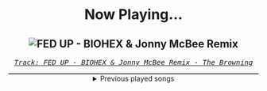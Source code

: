 <div align="center"> 
<h1>Now Playing...</h1>

![FED UP - BIOHEX & Jonny McBee Remix](https://i.scdn.co/image/ab67616d00001e02e36e6c01b4b62381f5ee3817)
--
_<samp><a href="https://open.spotify.com/track/3KEGd3l1CHYFtNOZeI4puu">Track: FED UP - BIOHEX & Jonny McBee Remix - The Browning</a></samp>_

<div style="border: 1px #4B5054 solid"></div>
<details>
  <summary>
    Previous played songs
  </summary>
  <table>
    <thead>
      <tr>
        <th>
          Artist
        </th>
        <th>
          Song
        </th>
        <th>
          Link
        </th>
      </tr>
    </thead>
    <tbody>
      <tr><td>The Browning</td><td>FED UP - BIOHEX & Jonny McBee Remix</td><td><a href="https://open.spotify.com/track/3KEGd3l1CHYFtNOZeI4puu">https://open.spotify.com/track/3KEGd3l1CHYFtNOZeI4puu</a></td></tr><tr><td>The Browning</td><td>FED UP - BIOHEX & Jonny McBee Remix</td><td><a href="https://open.spotify.com/track/3KEGd3l1CHYFtNOZeI4puu">https://open.spotify.com/track/3KEGd3l1CHYFtNOZeI4puu</a></td></tr><tr><td>The Browning</td><td>FED UP - BIOHEX & Jonny McBee Remix</td><td><a href="https://open.spotify.com/track/3KEGd3l1CHYFtNOZeI4puu">https://open.spotify.com/track/3KEGd3l1CHYFtNOZeI4puu</a></td></tr><tr><td>The Browning</td><td>FED UP - BIOHEX & Jonny McBee Remix</td><td><a href="https://open.spotify.com/track/3KEGd3l1CHYFtNOZeI4puu">https://open.spotify.com/track/3KEGd3l1CHYFtNOZeI4puu</a></td></tr><tr><td>The Browning</td><td>FED UP - BIOHEX & Jonny McBee Remix</td><td><a href="https://open.spotify.com/track/3KEGd3l1CHYFtNOZeI4puu">https://open.spotify.com/track/3KEGd3l1CHYFtNOZeI4puu</a></td></tr><tr><td>The Browning</td><td>FED UP - BIOHEX & Jonny McBee Remix</td><td><a href="https://open.spotify.com/track/3KEGd3l1CHYFtNOZeI4puu">https://open.spotify.com/track/3KEGd3l1CHYFtNOZeI4puu</a></td></tr><tr><td>The Browning</td><td>FED UP - BIOHEX & Jonny McBee Remix</td><td><a href="https://open.spotify.com/track/3KEGd3l1CHYFtNOZeI4puu">https://open.spotify.com/track/3KEGd3l1CHYFtNOZeI4puu</a></td></tr><tr><td>The Browning</td><td>FED UP - BIOHEX & Jonny McBee Remix</td><td><a href="https://open.spotify.com/track/3KEGd3l1CHYFtNOZeI4puu">https://open.spotify.com/track/3KEGd3l1CHYFtNOZeI4puu</a></td></tr><tr><td>The Browning</td><td>FED UP - BIOHEX & Jonny McBee Remix</td><td><a href="https://open.spotify.com/track/3KEGd3l1CHYFtNOZeI4puu">https://open.spotify.com/track/3KEGd3l1CHYFtNOZeI4puu</a></td></tr><tr><td>The Browning</td><td>FED UP - BIOHEX & Jonny McBee Remix</td><td><a href="https://open.spotify.com/track/3KEGd3l1CHYFtNOZeI4puu">https://open.spotify.com/track/3KEGd3l1CHYFtNOZeI4puu</a></td></tr><tr><td>The Browning</td><td>FED UP - BIOHEX & Jonny McBee Remix</td><td><a href="https://open.spotify.com/track/3KEGd3l1CHYFtNOZeI4puu">https://open.spotify.com/track/3KEGd3l1CHYFtNOZeI4puu</a></td></tr><tr><td>BABYMETAL</td><td>My Queen (feat. Spiritbox)</td><td><a href="https://open.spotify.com/track/5kQWVteP4yTNL7xZWFE5CJ">https://open.spotify.com/track/5kQWVteP4yTNL7xZWFE5CJ</a></td></tr><tr><td>Bad Omens</td><td>Specter</td><td><a href="https://open.spotify.com/track/5krhWYmWIKJhI96deUujm8">https://open.spotify.com/track/5krhWYmWIKJhI96deUujm8</a></td></tr><tr><td>Bad Omens</td><td>Specter</td><td><a href="https://open.spotify.com/track/5krhWYmWIKJhI96deUujm8">https://open.spotify.com/track/5krhWYmWIKJhI96deUujm8</a></td></tr><tr><td>Bad Omens</td><td>Specter</td><td><a href="https://open.spotify.com/track/5krhWYmWIKJhI96deUujm8">https://open.spotify.com/track/5krhWYmWIKJhI96deUujm8</a></td></tr><tr><td>Heaven Pierce Her</td><td>Unstoppable Force</td><td><a href="https://open.spotify.com/track/1GFKwolZUgJsowkcA9KrrC">https://open.spotify.com/track/1GFKwolZUgJsowkcA9KrrC</a></td></tr><tr><td>UNFINISH</td><td>Heavy Hitter</td><td><a href="https://open.spotify.com/track/5RH0KnLHKNRkWOwIeyUgvA">https://open.spotify.com/track/5RH0KnLHKNRkWOwIeyUgvA</a></td></tr><tr><td>Hänno</td><td>MÜSST IHR WISSEN</td><td><a href="https://open.spotify.com/track/3UBtSiLuGKfOVbrQOyI67p">https://open.spotify.com/track/3UBtSiLuGKfOVbrQOyI67p</a></td></tr><tr><td>Vaporian</td><td>The Night</td><td><a href="https://open.spotify.com/track/38YrKbpcrUkhl3j556ZicE">https://open.spotify.com/track/38YrKbpcrUkhl3j556ZicE</a></td></tr><tr><td>Eslxst</td><td>Empity Me</td><td><a href="https://open.spotify.com/track/1S4EzoIAkqzRKYgBpjyKBP">https://open.spotify.com/track/1S4EzoIAkqzRKYgBpjyKBP</a></td></tr>
    </tbody>
  </table>
</details>

</div>
